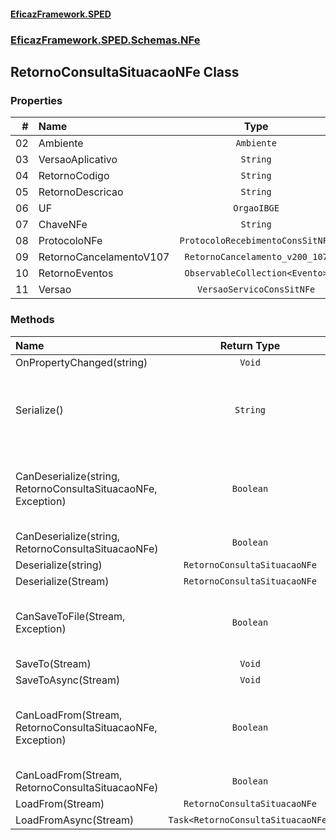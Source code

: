 #### [EficazFramework.SPED](EficazFrameworkSPED.md 'EficazFramework SPED')
### [EficazFramework.SPED.Schemas.NFe](EficazFramework.SPED.Schemas.NFe.md 'EficazFramework.SPED.Schemas.NFe')

## RetornoConsultaSituacaoNFe Class
### Properties

| # | Name | Type | |
| ---: | :--- | :---: | :--- |
| 02 | Ambiente | `Ambiente` |  |
| 03 | VersaoAplicativo | `String` |  |
| 04 | RetornoCodigo | `String` |  |
| 05 | RetornoDescricao | `String` |  |
| 06 | UF | `OrgaoIBGE` |  |
| 07 | ChaveNFe | `String` |  |
| 08 | ProtocoloNFe | `ProtocoloRecebimentoConsSitNFe` |  |
| 09 | RetornoCancelamentoV107 | `RetornoCancelamento_v200_107` |  |
| 10 | RetornoEventos | `ObservableCollection<Evento>` |  |
| 11 | Versao | `VersaoServicoConsSitNFe` |  |
### Methods

| Name | Return Type | |
| :--- | :---: | :--- |
| OnPropertyChanged(string) | `Void` |  |
| Serialize() | `String` | Serializes current TNfeProc object into an XML document |
| CanDeserialize(string, RetornoConsultaSituacaoNFe, Exception) | `Boolean` | Deserializes workflow markup into an TNfeProc object |
| CanDeserialize(string, RetornoConsultaSituacaoNFe) | `Boolean` |  |
| Deserialize(string) | `RetornoConsultaSituacaoNFe` |  |
| Deserialize(Stream) | `RetornoConsultaSituacaoNFe` |  |
| CanSaveToFile(Stream, Exception) | `Boolean` | Serializes current TNfeProc object into file |
| SaveTo(Stream) | `Void` |  |
| SaveToAsync(Stream) | `Void` |  |
| CanLoadFrom(Stream, RetornoConsultaSituacaoNFe, Exception) | `Boolean` | Deserializes xml markup from file into an TNfeProc object |
| CanLoadFrom(Stream, RetornoConsultaSituacaoNFe) | `Boolean` |  |
| LoadFrom(Stream) | `RetornoConsultaSituacaoNFe` |  |
| LoadFromAsync(Stream) | `Task<RetornoConsultaSituacaoNFe>` |  |
